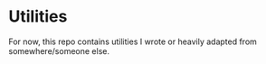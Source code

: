 # Utilities

For now, this repo contains utilities I wrote or heavily adapted from somewhere/someone else.
